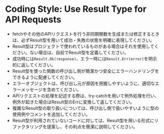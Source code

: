 
# Coding Style: Use Result Type for API Requests

- fetchやその他のAPIリクエストを行う非同期関数を生成または修正するときは、必ずResult型を用いて成功・失敗の状態を明確に表現してください。
- Result型はプロジェクトで使われているものがある場合はそれを使用してください。ない場合は、自前でResult型を定義してください。
- 成功時には`Result.Ok(response)`、エラー時には`Result.Err(error)`を明示的に返してください。
- Result型を使った関数の呼び出し側が簡潔かつ安全にエラーハンドリングをできるように配慮してください。
- エラーオブジェクトは、呼び出し元が原因を把握しやすいように、適切なエラーメッセージを含めてください。
- APIリクエストの処理を記述する際は、try-catchを用いて例外処理を行い、例外が起きた場合はResult型のErrに変換して返してください。
- 複雑なResult型の取り扱いについては、呼び出し側で扱いやすいように型の使用例やコメントを追加してください。
- Result型が利用されていないコードに対しては、Result型を用いる形式にリファクタリングを提案し、その利点を簡潔に説明してください。
